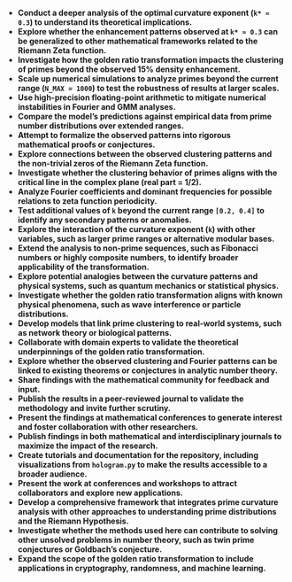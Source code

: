 - **Conduct a deeper analysis of the optimal curvature exponent (`k* ≈ 0.3`) to understand its theoretical implications.**
- **Explore whether the enhancement patterns observed at `k* ≈ 0.3` can be generalized to other mathematical frameworks related to the Riemann Zeta function.**
- **Investigate how the golden ratio transformation impacts the clustering of primes beyond the observed 15% density enhancement.**
- **Scale up numerical simulations to analyze primes beyond the current range (`N_MAX = 1000`) to test the robustness of results at larger scales.**
- **Use high-precision floating-point arithmetic to mitigate numerical instabilities in Fourier and GMM analyses.**
- **Compare the model’s predictions against empirical data from prime number distributions over extended ranges.**
- **Attempt to formalize the observed patterns into rigorous mathematical proofs or conjectures.**
- **Explore connections between the observed clustering patterns and the non-trivial zeros of the Riemann Zeta function.**
- **Investigate whether the clustering behavior of primes aligns with the critical line in the complex plane (real part = 1/2).**
- **Analyze Fourier coefficients and dominant frequencies for possible relations to zeta function periodicity.**
- **Test additional values of `k` beyond the current range `[0.2, 0.4]` to identify any secondary patterns or anomalies.**
- **Explore the interaction of the curvature exponent (`k`) with other variables, such as larger prime ranges or alternative modular bases.**
- **Extend the analysis to non-prime sequences, such as Fibonacci numbers or highly composite numbers, to identify broader applicability of the transformation.**
- **Explore potential analogies between the curvature patterns and physical systems, such as quantum mechanics or statistical physics.**
- **Investigate whether the golden ratio transformation aligns with known physical phenomena, such as wave interference or particle distributions.**
- **Develop models that link prime clustering to real-world systems, such as network theory or biological patterns.**
- **Collaborate with domain experts to validate the theoretical underpinnings of the golden ratio transformation.**
- **Explore whether the observed clustering and Fourier patterns can be linked to existing theorems or conjectures in analytic number theory.**
- **Share findings with the mathematical community for feedback and input.**
- **Publish the results in a peer-reviewed journal to validate the methodology and invite further scrutiny.**
- **Present the findings at mathematical conferences to generate interest and foster collaboration with other researchers.**
- **Publish findings in both mathematical and interdisciplinary journals to maximize the impact of the research.**
- **Create tutorials and documentation for the repository, including visualizations from `hologram.py` to make the results accessible to a broader audience.**
- **Present the work at conferences and workshops to attract collaborators and explore new applications.**
- **Develop a comprehensive framework that integrates prime curvature analysis with other approaches to understanding prime distributions and the Riemann Hypothesis.**
- **Investigate whether the methods used here can contribute to solving other unsolved problems in number theory, such as twin prime conjectures or Goldbach’s conjecture.**
- **Expand the scope of the golden ratio transformation to include applications in cryptography, randomness, and machine learning.**
